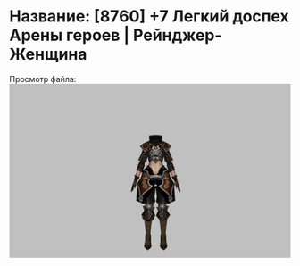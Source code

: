 # Название: [8760] +7 Легкий доспех Арены героев | Рейнджер-Женщина

Просмотр файла:
![p030031.png](p030031.png)